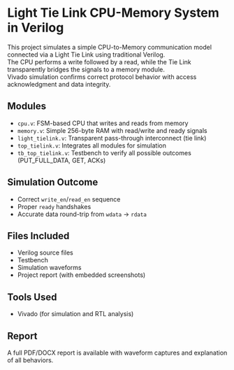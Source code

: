 # Light Tie Link CPU-Memory System in Verilog

This project simulates a simple CPU-to-Memory communication model connected via a Light Tie Link using traditional Verilog.  
The CPU performs a write followed by a read, while the Tie Link transparently bridges the signals to a memory module.  
Vivado simulation confirms correct protocol behavior with access acknowledgment and data integrity.

## Modules
- `cpu.v`: FSM-based CPU that writes and reads from memory
- `memory.v`: Simple 256-byte RAM with read/write and ready signals
- `light_tielink.v`: Transparent pass-through interconnect (tie link)
- `top_tielink.v`: Integrates all modules for simulation
- `tb_top_tielink.v`: Testbench to verify all possible outcomes (PUT_FULL_DATA, GET, ACKs)

## Simulation Outcome
-  Correct `write_en`/`read_en` sequence
-  Proper `ready` handshakes
-  Accurate data round-trip from `wdata` → `rdata`

## Files Included
- Verilog source files
- Testbench
- Simulation waveforms
- Project report (with embedded screenshots)

## Tools Used
- Vivado (for simulation and RTL analysis)

## Report
A full PDF/DOCX report is available with waveform captures and explanation of all behaviors.

